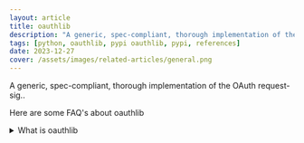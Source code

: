 ```yaml
---
layout: article
title: oauthlib
description: "A generic, spec-compliant, thorough implementation of the OAuth request-sig.."
tags: [python, oauthlib, pypi oauthlib, pypi, references]
date: 2023-12-27
cover: /assets/images/related-articles/general.png
---
```


A generic, spec-compliant, thorough implementation of the OAuth request-sig..

Here are some FAQ's about oauthlib
<details>
<summary>What is oauthlib</summary>
A generic, spec-compliant, thorough implementation of the OAuth request-sig..
</details>
